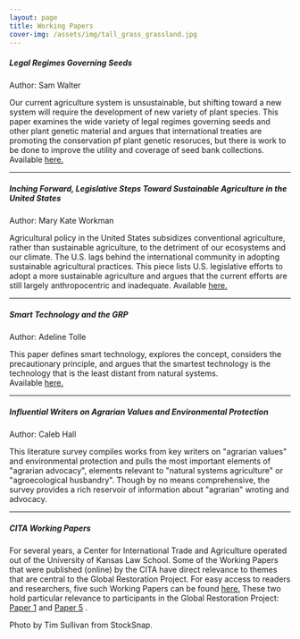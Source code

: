 ```yaml
---
layout: page
title: Working Papers 
cover-img: /assets/img/tall_grass_grassland.jpg
---
```

##### Legal Regimes Governing Seeds
Author: Sam Walter

Our current agriculture system is unsustainable, but shifting toward a new system will require the development of new variety of plant species.  This paper examines the wide variety of legal regimes governing seeds and other plant genetic material and argues that international treaties are promoting the conservation pf plant genetic resoruces, but there is work to be done to improve the utility and coverage of seed bank collections. 
Available [here.](https://globalrestorationproject.github.io/2020-12-28-legal-seed-regimes/)

---

##### Inching Forward, Legislative Steps Toward Sustainable Agriculture in the United States
Author: Mary Kate Workman

Agricultural policy in the United States subsidizes conventional agriculture, rather than sustainable agriculture, to the detriment of our ecosystems and our climate.  The U.S. lags behind the international community in adopting sustainable agricultural practices.  This piece lists U.S. legislative efforts to adopt a more sustainable agriculture and argues that the current efforts are still largely anthropocentric and inadequate. 
Available [here.](https://globalrestorationproject.github.io/2021-01-01-inching-forward/)

---

##### Smart Technology and the GRP
Author: Adeline Tolle

This paper defines smart technology, explores the concept, considers the precautionary principle, and argues that the smartest technology is the technology that is the least distant from natural systems.  
Available [here.](https://globalrestorationproject.github.io/2020-12-22-smart-technology-grp/)

---

##### Influential Writers on Agrarian Values and Environmental Protection
Author: Caleb Hall

This literature survey compiles works from key writers on "agrarian values" and environmental protection and pulls the most important elements of "agrarian advocacy", elements relevant to "natural systems agriculture" or "agroecological husbandry".  Though by no means comprehensive, the survey provides a rich reservoir of information about "agrarian" wroting and advocacy.

---

##### CITA Working Papers
For several years, a Center for International Trade and Agriculture operated out of the University of Kansas Law School.  Some of the Working Papers that were published (online) by the CITA have direct relevance to themes that are central to the Global Restoration Project.  For easy access to readers and researchers, five such Working Papers can be found [here.](http://law.ku.edu/cita/#working-papers)  These two hold particular relevance to participants in the Global Restoration Project: [Paper 1](http://law.ku.edu/sites/law.drupal.ku.edu/files/docs/centers/CITA_working_paper1_2010.pdf) and [Paper 5](http://law.ku.edu/sites/law.drupal.ku.edu/files/docs/centers/CITA-working-paper5-2016-caleb-hall.pdf) .


Photo by Tim Sullivan from StockSnap. 

